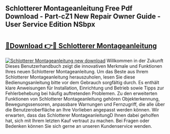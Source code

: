 ## Schlotterer Montageanleitung Free Pdf Download - Part-cZ1 New Repair Owner Guide - User Service Edition NSbpx

# <h2><a href="http://df71qtu.blite.top/?on=Schlotterer+Montageanleitung">🔗Download 👉🔴 Schlotterer Montageanleitung</a></h2>

[![Schlotterer Montageanleitung new download](https://i.imgur.com/lujVjoI.png)](http://df71qtu.blite.top/?on=Schlotterer+Montageanleitung)
Willkommen in der Zukunft Dieses Benutzerhandbuch zeigt die innovativen Merkmale und Funktionen Ihres neuen Schlotterer Montageanleitung. Um das Beste aus Ihrem Schlotterer Montageanleitung herauszuholen, lesen Sie diese Bedienungsanleitung bitte vor dem Gebrauch sorgfältig durch. Es enthält klare Anweisungen für Installation, Einrichtung und Betrieb sowie Tipps zur Fehlerbehebung bei häufig auftretenden Problemen. Zu den erweiterten Funktionen von Schlotterer Montageanleitung gehören Objekterkennung, Bewegungssensoren, anpassbare Warnungen und Fernzugriff, die alle über die Benutzeroberfläche an Ihre Vorlieben angepasst werden können. Wir erwarten, dass das Schlotterer MontageanleitungD Ihnen dabei geholfen hat, sich mit Ihrem letzten Kauf vertraut zu machen. Bei Fragen oder Bedenken können Sie sich gerne an unseren Kundenservice wenden.
